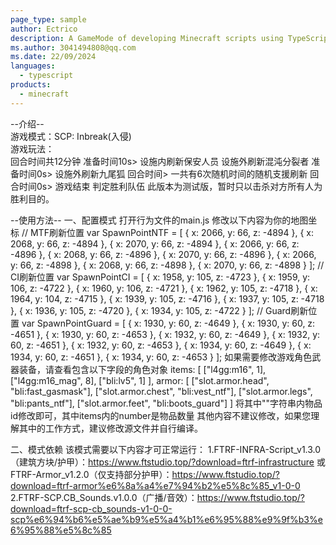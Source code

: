 ```yaml
---
page_type: sample
author: Ectrico
description: A GameMode of developing Minecraft scripts using TypeScript and a build process.
ms.author: 3041494808@qq.com
ms.date: 22/09/2024
languages:
  - typescript
products:
  - minecraft
---
```


--介绍--  
游戏模式：SCP: Inbreak(入侵)  
游戏玩法：  
回合时间共12分钟
准备时间10s>
设施内刷新保安人员
设施外刷新混沌分裂者
准备时间0s>
设施外刷新九尾狐
回合时间>
一共有6次随机时间的随机支援刷新
回合时间0s>
游戏结束
判定胜利队伍
此版本为测试版，暂时只以击杀对方所有人为胜利目的。

--使用方法--
一、配置模式
打开行为文件的main.js
修改以下内容为你的地图坐标
// MTF刷新位置
var SpawnPointNTF = [
  { x: 2066, y: 66, z: -4894 },
  { x: 2068, y: 66, z: -4894 },
  { x: 2070, y: 66, z: -4894 },
  { x: 2066, y: 66, z: -4896 },
  { x: 2068, y: 66, z: -4896 },
  { x: 2070, y: 66, z: -4896 },
  { x: 2066, y: 66, z: -4898 },
  { x: 2068, y: 66, z: -4898 },
  { x: 2070, y: 66, z: -4898 }
];
// CI刷新位置
var SpawnPointCI = [
  { x: 1958, y: 105, z: -4723 },
  { x: 1959, y: 106, z: -4722 },
  { x: 1960, y: 106, z: -4721 },
  { x: 1962, y: 105, z: -4718 },
  { x: 1964, y: 104, z: -4715 },
  { x: 1939, y: 105, z: -4716 },
  { x: 1937, y: 105, z: -4718 },
  { x: 1936, y: 105, z: -4720 },
  { x: 1934, y: 105, z: -4722 }
];
// Guard刷新位置
var SpawnPointGuard = [
  { x: 1930, y: 60, z: -4649 },
  { x: 1930, y: 60, z: -4651 },
  { x: 1930, y: 60, z: -4653 },
  { x: 1932, y: 60, z: -4649 },
  { x: 1932, y: 60, z: -4651 },
  { x: 1932, y: 60, z: -4653 },
  { x: 1934, y: 60, z: -4649 },
  { x: 1934, y: 60, z: -4651 },
  { x: 1934, y: 60, z: -4653 }
];
如果需要修改游戏角色武器装备，请查看包含以下字段的角色对象
  items: [
    ["l4gg:m16", 1],
    ["l4gg:m16_mag", 8],
    ["bli:lv5", 1]
  ],
  armor: [
    ["slot.armor.head", "bli:fast_gasmask"],
    ["slot.armor.chest", "bli:vest_ntf"],
    ["slot.armor.legs", "bli:pants_ntf"],
    ["slot.armor.feet", "bli:boots_guard"]
  ]
将其中""字符串内物品id修改即可，其中items内的number是物品数量
其他内容不建议修改，如果您理解其中的工作方式，建议修改源文件并自行编译。

二、模式依赖
该模式需要以下内容才可正常运行：
1.FTRF-INFRA-Script_v1.3.0（建筑方块/护甲）：https://www.ftstudio.top/?download=ftrf-infrastructure
  或FTRF-Armor_v1.2.0（仅支持部分护甲）：https://www.ftstudio.top/?download=ftrf-armor%e6%8a%a4%e7%94%b2%e5%8c%85_v1-0-0
2.FTRF-SCP.CB_Sounds.v1.0.0（广播/音效）：https://www.ftstudio.top/?download=ftrf-scp-cb_sounds-v1-0-0-scp%e6%94%b6%e5%ae%b9%e5%a4%b1%e6%95%88%e9%9f%b3%e6%95%88%e5%8c%85
